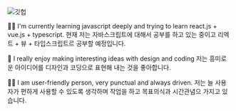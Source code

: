 
![깃헙](https://user-images.githubusercontent.com/77384682/107034889-b28cf800-67fa-11eb-9d1d-5433aa718348.png)

✍🏼 I'm currently learning javascript deeply and trying to learn react.js + vue.js + typescript. 
   현재 저는 자바스크립트에 대해서 공부를 하고 있는 중이고 리엑트 + 뷰 + 타입스크립트르 공부할 예정입니다. 

💖 I really enjoy making interesting ideas with design and coding 
   저는 흥미로운 아이디어를 디자인과 코딩으로 표현해 내는 것을 좋아합니다. 

🙌🏼 I am user-friendly person, very punctual and always driven. 
   저는 늘 사용자가 편하게 사용할 수 있도록 생각하며 작업을 하고 목표의식과 시간관념으 가지고 있습니다.




<!--
**sumin03/sumin03** is a ✨ _special_ ✨ repository because its `README.md` (this file) appears on your GitHub profile.

Here are some ideas to get you started:

- 🔭 I’m currently working on ...
- 🌱 I’m currently learning ...
- 👯 I’m looking to collaborate on ...
- 🤔 I’m looking for help with ...
- 💬 Ask me about ...
- 📫 How to reach me: ...
- 😄 Pronouns: ...
- ⚡ Fun fact: ...
-->
